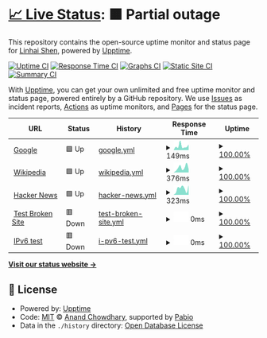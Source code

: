 # [📈 Live Status](https://LinhaiShen.github.io/upptime): <!--live status--> **🟧 Partial outage**

This repository contains the open-source uptime monitor and status page for [Linhai Shen](https://LinhaiShen.github.io/upptime), powered by [Upptime](https://github.com/upptime/upptime).

[![Uptime CI](https://github.com/LinhaiShen/upptime/workflows/Uptime%20CI/badge.svg)](https://github.com/LinhaiShen/upptime/actions?query=workflow%3A%22Uptime+CI%22)
[![Response Time CI](https://github.com/LinhaiShen/upptime/workflows/Response%20Time%20CI/badge.svg)](https://github.com/LinhaiShen/upptime/actions?query=workflow%3A%22Response+Time+CI%22)
[![Graphs CI](https://github.com/LinhaiShen/upptime/workflows/Graphs%20CI/badge.svg)](https://github.com/LinhaiShen/upptime/actions?query=workflow%3A%22Graphs+CI%22)
[![Static Site CI](https://github.com/LinhaiShen/upptime/workflows/Static%20Site%20CI/badge.svg)](https://github.com/LinhaiShen/upptime/actions?query=workflow%3A%22Static+Site+CI%22)
[![Summary CI](https://github.com/LinhaiShen/upptime/workflows/Summary%20CI/badge.svg)](https://github.com/LinhaiShen/upptime/actions?query=workflow%3A%22Summary+CI%22)

With [Upptime](https://upptime.js.org), you can get your own unlimited and free uptime monitor and status page, powered entirely by a GitHub repository. We use [Issues](https://github.com/LinhaiShen/upptime/issues) as incident reports, [Actions](https://github.com/LinhaiShen/upptime/actions) as uptime monitors, and [Pages](https://LinhaiShen.github.io/upptime) for the status page.

<!--start: status pages-->
<!-- This summary is generated by Upptime (https://github.com/upptime/upptime) -->
<!-- Do not edit this manually, your changes will be overwritten -->
<!-- prettier-ignore -->
| URL | Status | History | Response Time | Uptime |
| --- | ------ | ------- | ------------- | ------ |
| <img alt="" src="https://icons.duckduckgo.com/ip3/www.google.com.ico" height="13"> [Google](https://www.google.com) | 🟩 Up | [google.yml](https://github.com/LinhaiShen/upptime/commits/HEAD/history/google.yml) | <details><summary><img alt="Response time graph" src="./graphs/google/response-time-week.png" height="20"> 149ms</summary><br><a href="https://LinhaiShen.github.io/upptime/history/google"><img alt="Response time 117" src="https://img.shields.io/endpoint?url=https%3A%2F%2Fraw.githubusercontent.com%2FLinhaiShen%2Fupptime%2FHEAD%2Fapi%2Fgoogle%2Fresponse-time.json"></a><br><a href="https://LinhaiShen.github.io/upptime/history/google"><img alt="24-hour response time 66" src="https://img.shields.io/endpoint?url=https%3A%2F%2Fraw.githubusercontent.com%2FLinhaiShen%2Fupptime%2FHEAD%2Fapi%2Fgoogle%2Fresponse-time-day.json"></a><br><a href="https://LinhaiShen.github.io/upptime/history/google"><img alt="7-day response time 149" src="https://img.shields.io/endpoint?url=https%3A%2F%2Fraw.githubusercontent.com%2FLinhaiShen%2Fupptime%2FHEAD%2Fapi%2Fgoogle%2Fresponse-time-week.json"></a><br><a href="https://LinhaiShen.github.io/upptime/history/google"><img alt="30-day response time 123" src="https://img.shields.io/endpoint?url=https%3A%2F%2Fraw.githubusercontent.com%2FLinhaiShen%2Fupptime%2FHEAD%2Fapi%2Fgoogle%2Fresponse-time-month.json"></a><br><a href="https://LinhaiShen.github.io/upptime/history/google"><img alt="1-year response time 117" src="https://img.shields.io/endpoint?url=https%3A%2F%2Fraw.githubusercontent.com%2FLinhaiShen%2Fupptime%2FHEAD%2Fapi%2Fgoogle%2Fresponse-time-year.json"></a></details> | <details><summary><a href="https://LinhaiShen.github.io/upptime/history/google">100.00%</a></summary><a href="https://LinhaiShen.github.io/upptime/history/google"><img alt="All-time uptime 100.00%" src="https://img.shields.io/endpoint?url=https%3A%2F%2Fraw.githubusercontent.com%2FLinhaiShen%2Fupptime%2FHEAD%2Fapi%2Fgoogle%2Fuptime.json"></a><br><a href="https://LinhaiShen.github.io/upptime/history/google"><img alt="24-hour uptime 100.00%" src="https://img.shields.io/endpoint?url=https%3A%2F%2Fraw.githubusercontent.com%2FLinhaiShen%2Fupptime%2FHEAD%2Fapi%2Fgoogle%2Fuptime-day.json"></a><br><a href="https://LinhaiShen.github.io/upptime/history/google"><img alt="7-day uptime 100.00%" src="https://img.shields.io/endpoint?url=https%3A%2F%2Fraw.githubusercontent.com%2FLinhaiShen%2Fupptime%2FHEAD%2Fapi%2Fgoogle%2Fuptime-week.json"></a><br><a href="https://LinhaiShen.github.io/upptime/history/google"><img alt="30-day uptime 100.00%" src="https://img.shields.io/endpoint?url=https%3A%2F%2Fraw.githubusercontent.com%2FLinhaiShen%2Fupptime%2FHEAD%2Fapi%2Fgoogle%2Fuptime-month.json"></a><br><a href="https://LinhaiShen.github.io/upptime/history/google"><img alt="1-year uptime 100.00%" src="https://img.shields.io/endpoint?url=https%3A%2F%2Fraw.githubusercontent.com%2FLinhaiShen%2Fupptime%2FHEAD%2Fapi%2Fgoogle%2Fuptime-year.json"></a></details>
| <img alt="" src="https://icons.duckduckgo.com/ip3/en.wikipedia.org.ico" height="13"> [Wikipedia](https://en.wikipedia.org) | 🟩 Up | [wikipedia.yml](https://github.com/LinhaiShen/upptime/commits/HEAD/history/wikipedia.yml) | <details><summary><img alt="Response time graph" src="./graphs/wikipedia/response-time-week.png" height="20"> 376ms</summary><br><a href="https://LinhaiShen.github.io/upptime/history/wikipedia"><img alt="Response time 262" src="https://img.shields.io/endpoint?url=https%3A%2F%2Fraw.githubusercontent.com%2FLinhaiShen%2Fupptime%2FHEAD%2Fapi%2Fwikipedia%2Fresponse-time.json"></a><br><a href="https://LinhaiShen.github.io/upptime/history/wikipedia"><img alt="24-hour response time 181" src="https://img.shields.io/endpoint?url=https%3A%2F%2Fraw.githubusercontent.com%2FLinhaiShen%2Fupptime%2FHEAD%2Fapi%2Fwikipedia%2Fresponse-time-day.json"></a><br><a href="https://LinhaiShen.github.io/upptime/history/wikipedia"><img alt="7-day response time 376" src="https://img.shields.io/endpoint?url=https%3A%2F%2Fraw.githubusercontent.com%2FLinhaiShen%2Fupptime%2FHEAD%2Fapi%2Fwikipedia%2Fresponse-time-week.json"></a><br><a href="https://LinhaiShen.github.io/upptime/history/wikipedia"><img alt="30-day response time 283" src="https://img.shields.io/endpoint?url=https%3A%2F%2Fraw.githubusercontent.com%2FLinhaiShen%2Fupptime%2FHEAD%2Fapi%2Fwikipedia%2Fresponse-time-month.json"></a><br><a href="https://LinhaiShen.github.io/upptime/history/wikipedia"><img alt="1-year response time 262" src="https://img.shields.io/endpoint?url=https%3A%2F%2Fraw.githubusercontent.com%2FLinhaiShen%2Fupptime%2FHEAD%2Fapi%2Fwikipedia%2Fresponse-time-year.json"></a></details> | <details><summary><a href="https://LinhaiShen.github.io/upptime/history/wikipedia">100.00%</a></summary><a href="https://LinhaiShen.github.io/upptime/history/wikipedia"><img alt="All-time uptime 100.00%" src="https://img.shields.io/endpoint?url=https%3A%2F%2Fraw.githubusercontent.com%2FLinhaiShen%2Fupptime%2FHEAD%2Fapi%2Fwikipedia%2Fuptime.json"></a><br><a href="https://LinhaiShen.github.io/upptime/history/wikipedia"><img alt="24-hour uptime 100.00%" src="https://img.shields.io/endpoint?url=https%3A%2F%2Fraw.githubusercontent.com%2FLinhaiShen%2Fupptime%2FHEAD%2Fapi%2Fwikipedia%2Fuptime-day.json"></a><br><a href="https://LinhaiShen.github.io/upptime/history/wikipedia"><img alt="7-day uptime 100.00%" src="https://img.shields.io/endpoint?url=https%3A%2F%2Fraw.githubusercontent.com%2FLinhaiShen%2Fupptime%2FHEAD%2Fapi%2Fwikipedia%2Fuptime-week.json"></a><br><a href="https://LinhaiShen.github.io/upptime/history/wikipedia"><img alt="30-day uptime 100.00%" src="https://img.shields.io/endpoint?url=https%3A%2F%2Fraw.githubusercontent.com%2FLinhaiShen%2Fupptime%2FHEAD%2Fapi%2Fwikipedia%2Fuptime-month.json"></a><br><a href="https://LinhaiShen.github.io/upptime/history/wikipedia"><img alt="1-year uptime 100.00%" src="https://img.shields.io/endpoint?url=https%3A%2F%2Fraw.githubusercontent.com%2FLinhaiShen%2Fupptime%2FHEAD%2Fapi%2Fwikipedia%2Fuptime-year.json"></a></details>
| <img alt="" src="https://icons.duckduckgo.com/ip3/news.ycombinator.com.ico" height="13"> [Hacker News](https://news.ycombinator.com) | 🟩 Up | [hacker-news.yml](https://github.com/LinhaiShen/upptime/commits/HEAD/history/hacker-news.yml) | <details><summary><img alt="Response time graph" src="./graphs/hacker-news/response-time-week.png" height="20"> 323ms</summary><br><a href="https://LinhaiShen.github.io/upptime/history/hacker-news"><img alt="Response time 278" src="https://img.shields.io/endpoint?url=https%3A%2F%2Fraw.githubusercontent.com%2FLinhaiShen%2Fupptime%2FHEAD%2Fapi%2Fhacker-news%2Fresponse-time.json"></a><br><a href="https://LinhaiShen.github.io/upptime/history/hacker-news"><img alt="24-hour response time 413" src="https://img.shields.io/endpoint?url=https%3A%2F%2Fraw.githubusercontent.com%2FLinhaiShen%2Fupptime%2FHEAD%2Fapi%2Fhacker-news%2Fresponse-time-day.json"></a><br><a href="https://LinhaiShen.github.io/upptime/history/hacker-news"><img alt="7-day response time 323" src="https://img.shields.io/endpoint?url=https%3A%2F%2Fraw.githubusercontent.com%2FLinhaiShen%2Fupptime%2FHEAD%2Fapi%2Fhacker-news%2Fresponse-time-week.json"></a><br><a href="https://LinhaiShen.github.io/upptime/history/hacker-news"><img alt="30-day response time 276" src="https://img.shields.io/endpoint?url=https%3A%2F%2Fraw.githubusercontent.com%2FLinhaiShen%2Fupptime%2FHEAD%2Fapi%2Fhacker-news%2Fresponse-time-month.json"></a><br><a href="https://LinhaiShen.github.io/upptime/history/hacker-news"><img alt="1-year response time 278" src="https://img.shields.io/endpoint?url=https%3A%2F%2Fraw.githubusercontent.com%2FLinhaiShen%2Fupptime%2FHEAD%2Fapi%2Fhacker-news%2Fresponse-time-year.json"></a></details> | <details><summary><a href="https://LinhaiShen.github.io/upptime/history/hacker-news">100.00%</a></summary><a href="https://LinhaiShen.github.io/upptime/history/hacker-news"><img alt="All-time uptime 100.00%" src="https://img.shields.io/endpoint?url=https%3A%2F%2Fraw.githubusercontent.com%2FLinhaiShen%2Fupptime%2FHEAD%2Fapi%2Fhacker-news%2Fuptime.json"></a><br><a href="https://LinhaiShen.github.io/upptime/history/hacker-news"><img alt="24-hour uptime 100.00%" src="https://img.shields.io/endpoint?url=https%3A%2F%2Fraw.githubusercontent.com%2FLinhaiShen%2Fupptime%2FHEAD%2Fapi%2Fhacker-news%2Fuptime-day.json"></a><br><a href="https://LinhaiShen.github.io/upptime/history/hacker-news"><img alt="7-day uptime 100.00%" src="https://img.shields.io/endpoint?url=https%3A%2F%2Fraw.githubusercontent.com%2FLinhaiShen%2Fupptime%2FHEAD%2Fapi%2Fhacker-news%2Fuptime-week.json"></a><br><a href="https://LinhaiShen.github.io/upptime/history/hacker-news"><img alt="30-day uptime 100.00%" src="https://img.shields.io/endpoint?url=https%3A%2F%2Fraw.githubusercontent.com%2FLinhaiShen%2Fupptime%2FHEAD%2Fapi%2Fhacker-news%2Fuptime-month.json"></a><br><a href="https://LinhaiShen.github.io/upptime/history/hacker-news"><img alt="1-year uptime 100.00%" src="https://img.shields.io/endpoint?url=https%3A%2F%2Fraw.githubusercontent.com%2FLinhaiShen%2Fupptime%2FHEAD%2Fapi%2Fhacker-news%2Fuptime-year.json"></a></details>
| <img alt="" src="https://icons.duckduckgo.com/ip3/thissitedoesnotexist11111.koj.co.ico" height="13"> [Test Broken Site](https://thissitedoesnotexist11111.koj.co) | 🟥 Down | [test-broken-site.yml](https://github.com/LinhaiShen/upptime/commits/HEAD/history/test-broken-site.yml) | <details><summary><img alt="Response time graph" src="./graphs/test-broken-site/response-time-week.png" height="20"> 0ms</summary><br><a href="https://LinhaiShen.github.io/upptime/history/test-broken-site"><img alt="Response time 0" src="https://img.shields.io/endpoint?url=https%3A%2F%2Fraw.githubusercontent.com%2FLinhaiShen%2Fupptime%2FHEAD%2Fapi%2Ftest-broken-site%2Fresponse-time.json"></a><br><a href="https://LinhaiShen.github.io/upptime/history/test-broken-site"><img alt="24-hour response time 0" src="https://img.shields.io/endpoint?url=https%3A%2F%2Fraw.githubusercontent.com%2FLinhaiShen%2Fupptime%2FHEAD%2Fapi%2Ftest-broken-site%2Fresponse-time-day.json"></a><br><a href="https://LinhaiShen.github.io/upptime/history/test-broken-site"><img alt="7-day response time 0" src="https://img.shields.io/endpoint?url=https%3A%2F%2Fraw.githubusercontent.com%2FLinhaiShen%2Fupptime%2FHEAD%2Fapi%2Ftest-broken-site%2Fresponse-time-week.json"></a><br><a href="https://LinhaiShen.github.io/upptime/history/test-broken-site"><img alt="30-day response time 0" src="https://img.shields.io/endpoint?url=https%3A%2F%2Fraw.githubusercontent.com%2FLinhaiShen%2Fupptime%2FHEAD%2Fapi%2Ftest-broken-site%2Fresponse-time-month.json"></a><br><a href="https://LinhaiShen.github.io/upptime/history/test-broken-site"><img alt="1-year response time 0" src="https://img.shields.io/endpoint?url=https%3A%2F%2Fraw.githubusercontent.com%2FLinhaiShen%2Fupptime%2FHEAD%2Fapi%2Ftest-broken-site%2Fresponse-time-year.json"></a></details> | <details><summary><a href="https://LinhaiShen.github.io/upptime/history/test-broken-site">100.00%</a></summary><a href="https://LinhaiShen.github.io/upptime/history/test-broken-site"><img alt="All-time uptime 100.00%" src="https://img.shields.io/endpoint?url=https%3A%2F%2Fraw.githubusercontent.com%2FLinhaiShen%2Fupptime%2FHEAD%2Fapi%2Ftest-broken-site%2Fuptime.json"></a><br><a href="https://LinhaiShen.github.io/upptime/history/test-broken-site"><img alt="24-hour uptime 100.00%" src="https://img.shields.io/endpoint?url=https%3A%2F%2Fraw.githubusercontent.com%2FLinhaiShen%2Fupptime%2FHEAD%2Fapi%2Ftest-broken-site%2Fuptime-day.json"></a><br><a href="https://LinhaiShen.github.io/upptime/history/test-broken-site"><img alt="7-day uptime 100.00%" src="https://img.shields.io/endpoint?url=https%3A%2F%2Fraw.githubusercontent.com%2FLinhaiShen%2Fupptime%2FHEAD%2Fapi%2Ftest-broken-site%2Fuptime-week.json"></a><br><a href="https://LinhaiShen.github.io/upptime/history/test-broken-site"><img alt="30-day uptime 100.00%" src="https://img.shields.io/endpoint?url=https%3A%2F%2Fraw.githubusercontent.com%2FLinhaiShen%2Fupptime%2FHEAD%2Fapi%2Ftest-broken-site%2Fuptime-month.json"></a><br><a href="https://LinhaiShen.github.io/upptime/history/test-broken-site"><img alt="1-year uptime 100.00%" src="https://img.shields.io/endpoint?url=https%3A%2F%2Fraw.githubusercontent.com%2FLinhaiShen%2Fupptime%2FHEAD%2Fapi%2Ftest-broken-site%2Fuptime-year.json"></a></details>
| <img alt="" src="https://icons.duckduckgo.com/ip3/null.ico" height="13"> [IPv6 test](test-ipv6.com) | 🟥 Down | [i-pv6-test.yml](https://github.com/LinhaiShen/upptime/commits/HEAD/history/i-pv6-test.yml) | <details><summary><img alt="Response time graph" src="./graphs/i-pv6-test/response-time-week.png" height="20"> 0ms</summary><br><a href="https://LinhaiShen.github.io/upptime/history/i-pv6-test"><img alt="Response time 0" src="https://img.shields.io/endpoint?url=https%3A%2F%2Fraw.githubusercontent.com%2FLinhaiShen%2Fupptime%2FHEAD%2Fapi%2Fi-pv6-test%2Fresponse-time.json"></a><br><a href="https://LinhaiShen.github.io/upptime/history/i-pv6-test"><img alt="24-hour response time 0" src="https://img.shields.io/endpoint?url=https%3A%2F%2Fraw.githubusercontent.com%2FLinhaiShen%2Fupptime%2FHEAD%2Fapi%2Fi-pv6-test%2Fresponse-time-day.json"></a><br><a href="https://LinhaiShen.github.io/upptime/history/i-pv6-test"><img alt="7-day response time 0" src="https://img.shields.io/endpoint?url=https%3A%2F%2Fraw.githubusercontent.com%2FLinhaiShen%2Fupptime%2FHEAD%2Fapi%2Fi-pv6-test%2Fresponse-time-week.json"></a><br><a href="https://LinhaiShen.github.io/upptime/history/i-pv6-test"><img alt="30-day response time 0" src="https://img.shields.io/endpoint?url=https%3A%2F%2Fraw.githubusercontent.com%2FLinhaiShen%2Fupptime%2FHEAD%2Fapi%2Fi-pv6-test%2Fresponse-time-month.json"></a><br><a href="https://LinhaiShen.github.io/upptime/history/i-pv6-test"><img alt="1-year response time 0" src="https://img.shields.io/endpoint?url=https%3A%2F%2Fraw.githubusercontent.com%2FLinhaiShen%2Fupptime%2FHEAD%2Fapi%2Fi-pv6-test%2Fresponse-time-year.json"></a></details> | <details><summary><a href="https://LinhaiShen.github.io/upptime/history/i-pv6-test">100.00%</a></summary><a href="https://LinhaiShen.github.io/upptime/history/i-pv6-test"><img alt="All-time uptime 100.00%" src="https://img.shields.io/endpoint?url=https%3A%2F%2Fraw.githubusercontent.com%2FLinhaiShen%2Fupptime%2FHEAD%2Fapi%2Fi-pv6-test%2Fuptime.json"></a><br><a href="https://LinhaiShen.github.io/upptime/history/i-pv6-test"><img alt="24-hour uptime 100.00%" src="https://img.shields.io/endpoint?url=https%3A%2F%2Fraw.githubusercontent.com%2FLinhaiShen%2Fupptime%2FHEAD%2Fapi%2Fi-pv6-test%2Fuptime-day.json"></a><br><a href="https://LinhaiShen.github.io/upptime/history/i-pv6-test"><img alt="7-day uptime 100.00%" src="https://img.shields.io/endpoint?url=https%3A%2F%2Fraw.githubusercontent.com%2FLinhaiShen%2Fupptime%2FHEAD%2Fapi%2Fi-pv6-test%2Fuptime-week.json"></a><br><a href="https://LinhaiShen.github.io/upptime/history/i-pv6-test"><img alt="30-day uptime 100.00%" src="https://img.shields.io/endpoint?url=https%3A%2F%2Fraw.githubusercontent.com%2FLinhaiShen%2Fupptime%2FHEAD%2Fapi%2Fi-pv6-test%2Fuptime-month.json"></a><br><a href="https://LinhaiShen.github.io/upptime/history/i-pv6-test"><img alt="1-year uptime 100.00%" src="https://img.shields.io/endpoint?url=https%3A%2F%2Fraw.githubusercontent.com%2FLinhaiShen%2Fupptime%2FHEAD%2Fapi%2Fi-pv6-test%2Fuptime-year.json"></a></details>

<!--end: status pages-->

[**Visit our status website →**](https://LinhaiShen.github.io/upptime)

## 📄 License

- Powered by: [Upptime](https://github.com/upptime/upptime)
- Code: [MIT](./LICENSE) © [Anand Chowdhary](https://anandchowdhary.com), supported by [Pabio](https://pabio.com)
- Data in the `./history` directory: [Open Database License](https://opendatacommons.org/licenses/odbl/1-0/)
